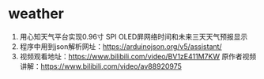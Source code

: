 # weather
1. 用心知天气平台实现0.96寸 SPI OLED屛网络时间和未来三天天气预报显示
2. 程序中用到json解析网址：https://arduinojson.org/v5/assistant/
3. 视频观看地址：https://www.bilibili.com/video/BV1zE411M7KW
原作者视频讲解：https://www.bilibili.com/video/av88920975
